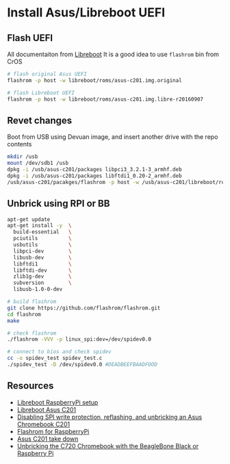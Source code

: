 # Install Asus/Libreboot UEFI

## Flash UEFI

All documentaiton from [Libreboot](https://libreboot.org/docs/install/c201.html)
It is a good idea to use `flashrom` bin from CrOS

```bash
# flash original Asus UEFI
flashrom -p host -w libreboot/roms/asus-c201.img.original

# flash Libreboot UEFI
flashrom -p host -w libreboot/roms/asus-c201.img.libre-r20160907
```

## Revet changes

Boot from USB using Devuan image, and insert another drive with the repo contents

```bash
mkdir /usb
mount /dev/sdb1 /usb
dpkg -i /usb/asus-c201/packages libpci3_3.2.1-3_armhf.deb
dpkg -i /usb/asus-c201/packages libftdi1_0.20-2_armhf.deb
/usb/asus-c201/pacakges/flashrom -p host -w /usb/asus-c201/libreboot/roms/asus-c201.img.original

```

## Unbrick using RPI or BB

```bash
apt-get update
apt-get install -y  \
  build-essential   \
  pciutils          \
  usbutils          \
  libpci-dev        \
  libusb-dev        \
  libftdi1          \
  libftdi-dev       \
  zlib1g-dev        \
  subversion        \
  libusb-1.0-0-dev

# build flashrom
git clone https://github.com/flashrom/flashrom.git
cd flashrom
make

# check flashrom
./flashrom -VVV -p linux_spi:dev=/dev/spidev0.0

# connect to bios and check spidev
cc -o spidev_test spidev_test.c
./spidev_test -D /dev/spidev0.0 #DEADBEEFBAADFOOD

```

## Resources

- [Libreboot RaspberryPi setup](https://libreboot.org/docs/install/rpi_setup.html)
- [Libreboot Asus C201](https://libreboot.org/docs/install/c201.html)
- [Disabling SPI write protection, reflashing, and unbricking an Asus Chromebook C201
](https://gist.github.com/jcs/4bf59314d604538a5098)
- [Flashrom for RaspberryPi](https://www.flashrom.org/RaspberryPi)
- [Asus C201 take down](http://selinuxproject.org/%7Ejmorris/lss2013_slides/safford_chromebook_takeown.pdf)
- [Unbricking the C720 Chromebook with the BeagleBone Black or Raspberry Pi](https://www.tnhh.net/posts/unbricking-chromebook-with-beaglebone.html)
